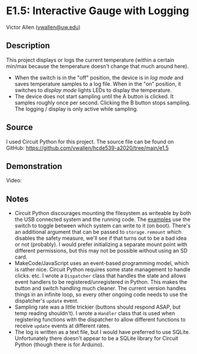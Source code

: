 # E1.5: Interactive Gauge with Logging
Victor Allen (vwallen@uw.edu)
## Description
This project displays or logs the current temperature (within a certain min/max because the temperature doesn't change that much around here). 

- When the switch is in the "off" position, the device is in *log mode* and saves temperature samples to a log file. When in the "on" position, it switches to *display mode* lights LEDs to display the temperature. 
- The device does not start sampling until the A button is clicked. It samples roughly once per second. Clicking the B button stops sampling. The logging / display is only active while sampling.

## Source
I used Circuit Python for this project. The source file can be found on GitHub:
https://github.com/vwallen/hcde539-a2020/tree/main/e1.5

## Demonstration
Video: 

## Notes
* Circuit Python discourages mounting the filesystem as writeable by both the USB connected system and the running code. The [examples](https://learn.adafruit.com/circuitpython-essentials/circuitpython-storage) use the switch to toggle between which system can write to it (on boot). There's an additional argument that can be passed to `storage.remount` which disables the safety measure, we'll see if that turns out to be a bad idea or not (probably). I would prefer initializing a separate mount point with different permissions, but this may not be possible without using an SD card.
* MakeCode/JavaScript uses an event-based programming model, which is rather nice. Circuit Python requires some state management to handle clicks. etc. I wrote a `Dispatcher` class that handles the state and allows event handlers to be registered/unregistered in Python. This makes the button and switch handling much cleaner. The current version handles things in an infinite loop, so every other ongoing code needs to use the dispatcher's `update` event.
* Sampling rate was a little trickier (buttons should respond ASAP, but temp reading shouldn't). I wrote a `Handler` class that is used when registering functions with the dispatcher to allow different functions to receive `update` events at different rates. 
* The log is written as a text file, but I would have preferred to use SQLite. Unfortunately there doesn't appear to be a SQLite library for Circuit Python (though there is for Arduino).